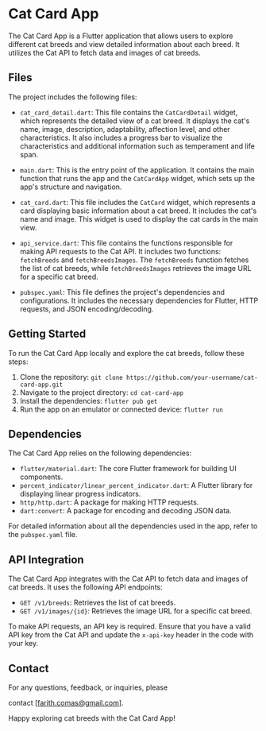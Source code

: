 # Cat Card App

The Cat Card App is a Flutter application that allows users to explore different cat breeds and view detailed information about each breed. It utilizes the Cat API to fetch data and images of cat breeds.

## Files

The project includes the following files:

- `cat_card_detail.dart`: This file contains the `CatCardDetail` widget, which represents the detailed view of a cat breed. It displays the cat's name, image, description, adaptability, affection level, and other characteristics. It also includes a progress bar to visualize the characteristics and additional information such as temperament and life span.

- `main.dart`: This is the entry point of the application. It contains the main function that runs the app and the `CatCardApp` widget, which sets up the app's structure and navigation.

- `cat_card.dart`: This file includes the `CatCard` widget, which represents a card displaying basic information about a cat breed. It includes the cat's name and image. This widget is used to display the cat cards in the main view.

- `api_service.dart`: This file contains the functions responsible for making API requests to the Cat API. It includes two functions: `fetchBreeds` and `fetchBreedsImages`. The `fetchBreeds` function fetches the list of cat breeds, while `fetchBreedsImages` retrieves the image URL for a specific cat breed.

- `pubspec.yaml`: This file defines the project's dependencies and configurations. It includes the necessary dependencies for Flutter, HTTP requests, and JSON encoding/decoding.

## Getting Started

To run the Cat Card App locally and explore the cat breeds, follow these steps:

1. Clone the repository: `git clone https://github.com/your-username/cat-card-app.git`
2. Navigate to the project directory: `cd cat-card-app`
3. Install the dependencies: `flutter pub get`
4. Run the app on an emulator or connected device: `flutter run`

## Dependencies

The Cat Card App relies on the following dependencies:

- `flutter/material.dart`: The core Flutter framework for building UI components.
- `percent_indicator/linear_percent_indicator.dart`: A Flutter library for displaying linear progress indicators.
- `http/http.dart`: A package for making HTTP requests.
- `dart:convert`: A package for encoding and decoding JSON data.

For detailed information about all the dependencies used in the app, refer to the `pubspec.yaml` file.

## API Integration

The Cat Card App integrates with the Cat API to fetch data and images of cat breeds. It uses the following API endpoints:

- `GET /v1/breeds`: Retrieves the list of cat breeds.
- `GET /v1/images/{id}`: Retrieves the image URL for a specific cat breed.

To make API requests, an API key is required. Ensure that you have a valid API key from the Cat API and update the `x-api-key` header in the code with your key.


## Contact

For any questions, feedback, or inquiries, please

 contact [farith.comas@gmail.com].

Happy exploring cat breeds with the Cat Card App!